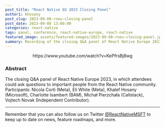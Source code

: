 ```yaml
---
post_title: "React Native EU 2023 Closing Panel"
author1: khosany
post_slug: 2023-09-08-rneu-closing-panel
post_date: 2023-09-08 13:00:00
categories: react-native
tags: panel, conference, react-native-europe, react-native
featured_image: assets/featured-images/2023-09-08-rneu-closing-panel.jpg
summary: Recording of the closing Q&A panel of React Native Europe 2023, with Khalef Hosany's participation.
---
```


<p align="center">
https://www.youtube.com/watch?v=KePfrsBj8wg
</p>

### Abstract

The closing Q&A panel of React Native Europe 2023, in which attendees could ask questions to important people from the React Native community. Participants: Nicola Corti (Meta), Eli White (Meta), Khalef Hosany (Microsoft), Charlotte Isambert (BAM), Michał Pierzchała (Callstack), Vojtech Novak (Independent Contributor).

---

Remember that you can also follow us on Twitter [@ReactNativeMSFT](https://twitter.com/reactnativemsft) to keep up to date on news, feature roadmaps, and more.
